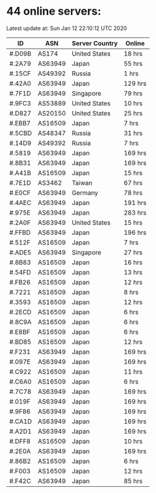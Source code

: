 # 44 online servers:

Latest update at: Sun Jan 12 22:10:12 UTC 2020

| ID | ASN | Server Country | Online |
| -- | --- | -------------- | ------ |
| #.D09B | AS174 | United States | 18 hrs |
| #.2A79 | AS63949 | Japan | 55 hrs |
| #.15CF | AS49392 | Russia | 1 hrs |
| #.42A0 | AS63949 | Japan | 129 hrs |
| #.7F1D | AS63949 | Singapore | 79 hrs |
| #.9FC3 | AS53889 | United States | 10 hrs |
| #.D827 | AS20150 | United States | 25 hrs |
| #.EBB7 | AS16509 | Japan | 7 hrs |
| #.5CBD | AS48347 | Russia | 31 hrs |
| #.14D9 | AS49392 | Russia | 7 hrs |
| #.5819 | AS63949 | Japan | 169 hrs |
| #.8B31 | AS63949 | Japan | 169 hrs |
| #.A41B | AS16509 | Japan | 15 hrs |
| #.7E1D | AS3462 | Taiwan | 67 hrs |
| #.E0CF | AS63949 | Germany | 78 hrs |
| #.4AEC | AS63949 | Japan | 191 hrs |
| #.975E | AS63949 | Japan | 283 hrs |
| #.2A0F | AS63949 | United States | 15 hrs |
| #.FFBD | AS63949 | Japan | 196 hrs |
| #.512F | AS16509 | Japan | 7 hrs |
| #.ADE5 | AS63949 | Singapore | 27 hrs |
| #.8B83 | AS16509 | Japan | 16 hrs |
| #.54FD | AS16509 | Japan | 13 hrs |
| #.FB26 | AS16509 | Japan | 12 hrs |
| #.7221 | AS16509 | Japan | 8 hrs |
| #.3593 | AS16509 | Japan | 12 hrs |
| #.2ECD | AS16509 | Japan | 6 hrs |
| #.8C9A | AS16509 | Japan | 6 hrs |
| #.E8BF | AS16509 | Japan | 6 hrs |
| #.BD85 | AS16509 | Japan | 12 hrs |
| #.F231 | AS63949 | Japan | 169 hrs |
| #.097E | AS63949 | Japan | 169 hrs |
| #.C922 | AS16509 | Japan | 11 hrs |
| #.C6A0 | AS16509 | Japan | 6 hrs |
| #.7C78 | AS63949 | Japan | 169 hrs |
| #.019F | AS63949 | Japan | 169 hrs |
| #.9F86 | AS63949 | Japan | 169 hrs |
| #.CA1D | AS63949 | Japan | 169 hrs |
| #.A2D1 | AS63949 | Japan | 169 hrs |
| #.DFF8 | AS16509 | Japan | 10 hrs |
| #.2E0A | AS63949 | Japan | 169 hrs |
| #.86B2 | AS16509 | Japan | 6 hrs |
| #.F003 | AS16509 | Japan | 12 hrs |
| #.F42C | AS63949 | Japan | 85 hrs |

